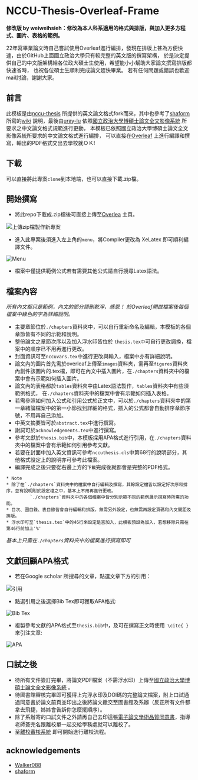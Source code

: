 # NCCU-Thesis-Overleaf-Frame

**修改版 by weiweihsieh：修改為本人科系適用的格式與排版，與加入更多方程式、圖片、表格的範例。**

22年寫畢業論文時自己嘗試使用Overleaf進行編排，發現在排版上甚為方便快速，由於GitHub上面國立政治大學只有較完整的英文版的撰寫架構， 
於是決定提供自己的中文版架構給各位政大碩士生使用，希望能小小幫助大家論文撰寫排版都快速省時， 也祝各位碩士生順利完成論文趕快畢業。
若有任何問題或錯誤也歡迎mail討論，謝謝大家。


## 前言

此模板是由[nccu-thesis](https://github.com/Walker088/nccu-thesis) 所提供的英文論文格式fork而來，其中也參考了[shaform](https://github.com/shaform/ntu-thesis)
所寫的[wiki](https://github.com/shaform/ntu-thesis/wiki) 說明，最後由[uray-lu](https://github.com/uray-lu)
依照[國立政治大學博碩士論文全文影像系統](https://thesis.lib.nccu.edu.tw/cgi-bin/gs32/gsweb.cgi/login?o=dwebmge) 所要求之中文論文格式規範進行更動，
本模板已依照國立政治大學博碩士論文全文影像系統所要求的中文論文格式進行編排， 可以直接在[Overleaf](https://www.overleaf.com/login) 上進行編譯和撰寫，輸出的PDF格式交出去學校就ＯＫ!


## 下載

可以直接將此專案`clone`到本地端，也可以直接下載.zip檔。

## 開始撰寫

* 將此repo下載成.zip檔後可直接上傳至[Overlea](https://www.overleaf.com/login) 主頁。

![上傳zip檔製作新專案](https://raw.githubusercontent.com/uray-lu/NCCU-Thesis-Overleaf-Frame/master/imgs./upload_zip.png)  



* 進入此專案後須進入左上角的`menu`，將Compiler更改為 XeLatex 即可順利編譯文件。

![Menu](https://raw.githubusercontent.com/uray-lu/NCCU-Thesis-Overleaf-Frame/master/imgs./setting.png)

* 檔案中僅提供範例公式若有需要其他公式請自行搜尋Latex語法。


## 檔案內容

_所有內文都只是範例，內文的部分請刪乾淨，感恩！_
_於Overleaf開啟檔案後每個檔案中綠色的字為詳細說明。_

* 主要章節位於`./chapters`資料夾中，可以自行重新命名及編輯，本模板的各個章節皆有不同的示範和說明。
* 整份論文之章節次序以及加入浮水印皆位於 `thesis.tex中`可自行更改調換，檔案中的順序已不用再進行更改。 
* 封面資訊可至`nccuvars.tex`中進行更改與輸入，檔案中亦有詳細說明。
* 論文內的圖片首先需於overleaf上傳至`images`資料夾，需再至`figures`資料夾內創件該圖片的.tex檔，即可在內文中插入圖片，在`./chapters`資料夾中的檔案中會有示範如何插入圖片。
* 論文內的表格都於`tables`資料夾中由Latex語法製作，`tables`資料夾中有些須範例格式， 在`./chapters`資料夾中的檔案中會有示範如何插入表格。
* 若需參照如何加入公式和引用公式於正文中，可以於`./chapters`資料夾中的第一章緒論檔案中的第一小節找到詳細的格式，插入的公式都會自動排序章節序號，不用再自己添加。
* 中英文摘要皆可於`abstract.tex`中進行撰寫。
* 謝詞可於`acknowledgements.tex`中進行撰寫。  
* 參考文獻於`thesis.bib`中，本模板採用APA格式進行引用，在`./chapters`資料夾中的檔案中會有示範如何引用參考文獻。
* 若要在封面中加入英文資訊可參考`nccuthesis.cls`中第68行的說明部分，其他格式設定上的說明亦可參考此檔案。
* 編譯完成之後只要從右邊上方的`下載`完成後就都會是完整的PDF格式。




```
* Note  
* 除了在`./chapters`資料夾中的檔案中自行編輯及撰寫，其餘設定檔皆以設定好次序和排序，並有說明附於設定檔之中，基本上不用再進行更改。  
         `./chapters`資料夾中的各個檔案中皆分別示範不同的範例展示撰寫時所需的功能。  
* 目次、圖目錄、表目錄皆會自行編輯和排版，無需另外設定，也無需再設定頁碼和內文間距及排版。     
* 浮水印可至`thesis.tex`中的46行來設定是否加入，此模板預設為加入，若想移除只需在第46行前加上'%'
```
_基本上只需在`./chapters`資料夾中的檔案進行撰寫即可_

## 文獻回顧APA格式

* 若在Google scholar 所搜尋的文章，點選文章下方的引用：

![引用](https://raw.githubusercontent.com/uray-lu/NCCU-Thesis-Overleaf-Frame/master/imgs./bib1.png)

* 點選引用之後選擇Bib Tex即可獲取APA格式:

![Bib Tex](https://raw.githubusercontent.com/uray-lu/NCCU-Thesis-Overleaf-Frame/master/imgs./bib2.png)

* 複製參考文獻的APA格式至`thesis.bib`中，及可在撰寫正文時使用``` \cite{ }```來引注文章:

![APA](https://raw.githubusercontent.com/uray-lu/NCCU-Thesis-Overleaf-Frame/master/imgs./bib3.png)


## 口試之後

* 待所有文件簽訂完畢，將論文PDF檔案（不需浮水印）上傳至[國立政治大學博碩士論文全文影像系統](https://thesis.lib.nccu.edu.tw/cgi-bin/gs32/gsweb.cgi/login?o=dwebmge) 。
* 待圖書館審核完畢即可獲得上完浮水印及DOI碼的完整論文檔案，附上口試通過同意書於論文前頁並印出之後將論文繳交至圖書館及系辦（反正所有文件都拿去飛捷，姊姊會告訴你怎麼擺順序）。
* 除了系辦寄的口試文件之外請再自己去印這張[電子論文學術品質同意書](https://chinese.nccu.edu.tw/upload/35/download_file/6077/%E7%A2%A9%E5%8D%9A%E5%A3%AB%E5%AD%B8%E7%94%9F%E9%9B%BB%E5%AD%90%E8%AB%96%E6%96%87%E5%AD%B8%E8%A1%93%E5%93%81%E8%B3%AA%E5%90%8C%E6%84%8F%E6%9B%B8.pdf)，指導老師簽完名跟離校單一起交給學務處就可以離校了。
* 至[離校審核系統](http://nccumisdoc.nccu.edu.tw/document_SSO/stuleavesch/stuleavesch.htm) 即可開始進行離校流程。


## acknowledgements


* [Walker088](https://github.com/Walker088/nccu-thesis)
* [shaform](https://github.com/shaform/ntu-thesis)




